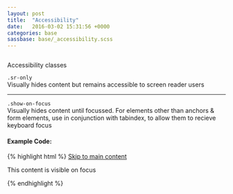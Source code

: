 ```yaml
---
layout: post
title:  "Accessibility"
date:   2016-03-02 15:31:56 +0000
categories: base
sassbase: base/_accessibility.scss
---
```


<div class="row column">
    <p class="lead-text">Accessibility classes</p>
</div>

<div class="row column">
<code>.sr-only</code><br>
Visually hides content but remains accessible to screen reader users
<hr>
<code>.show-on-focus</code><br>
Visually hides content until focussed. For elements other than anchors &amp; form elements, use in conjunction with tabindex, to allow them to recieve keyboard focus
</div>



<div class="row column">
<h4>Example Code:</h4>
{% highlight html %}
<!-- "Skip Navigation" Link, only visible to screen readers -->
<a class="sr-only" href="#maincontent">Skip to main content</a>

<!-- Visually hides content until focussed -->
<div class="show-me-when-focused" tabindex="0">
  <p>This content is visible on focus</p>
</div>
{% endhighlight %}
</div>